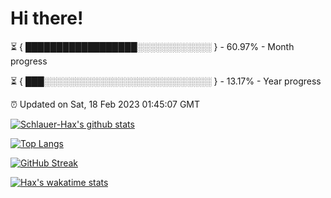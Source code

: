 # Hi there!

⏳ { ██████████████████░░░░░░░░░░░░ } - 60.97% - Month progress

⏳ { ███░░░░░░░░░░░░░░░░░░░░░░░░░░░ } - 13.17% - Year progress

⏰ Updated on Sat, 18 Feb 2023 01:45:07 GMT


[![Schlauer-Hax's github stats](https://github-readme-stats.vercel.app/api?username=Schlauer-Hax&show_icons=true&theme=dark&count_private=true)](https://github.com/Schlauer-Hax)


[![Top Langs](https://github-readme-stats.vercel.app/api/top-langs/?username=Schlauer-Hax&layout=compact&theme=dark)](https://github.com/Schlauer-Hax?tab=repositories)

[![GitHub Streak](https://streak-stats.demolab.com?user=Schlauer-Hax&theme=dark)](https://git.io/streak-stats)

[![Hax's wakatime stats](https://github-readme-stats.vercel.app/api/wakatime?username=Hax&theme=dark)](https://wakatime.com/@Hax)

